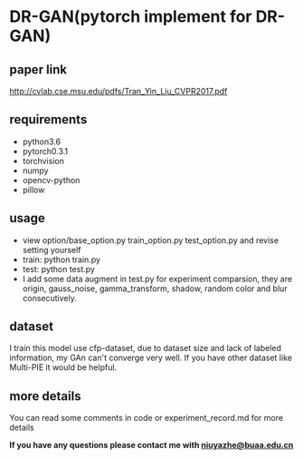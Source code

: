 # DR-GAN(pytorch implement for DR-GAN)
## paper link
http://cvlab.cse.msu.edu/pdfs/Tran_Yin_Liu_CVPR2017.pdf
## requirements
 - python3.6
 - pytorch0.3.1
 - torchvision
 - numpy
 - opencv-python
 - pillow
## usage
 - view option/base_option.py train_option.py test_option.py and revise setting yourself
 - train: python train.py
 - test: python test.py
 - I add some data augment in test.py for experiment comparsion, they are origin, gauss_noise, 
   gamma_transform, shadow, random color and blur consecutively.
## dataset 
   I train this model use cfp-dataset, due to dataset size and lack of labeled information, my GAn can't converge very well. If you have 
  other dataset like Multi-PIE it would be helpful.
## more details
   You can read some comments in code or experiment_record.md for more details
  
**If you have any questions please contact me with niuyazhe@buaa.edu.cn**
